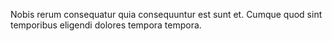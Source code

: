 Nobis rerum consequatur quia consequuntur est sunt et.
Cumque quod sint temporibus eligendi dolores tempora tempora.